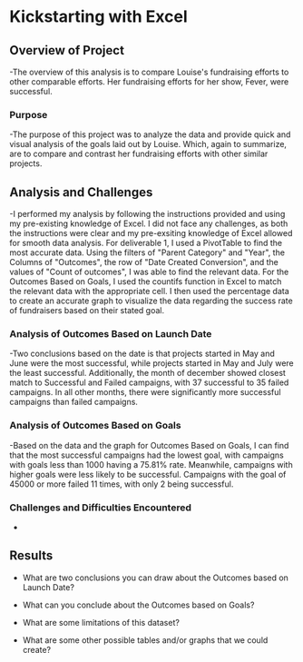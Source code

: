 # Kickstarting with Excel

## Overview of Project
-The overview of this analysis is to compare Louise's fundraising efforts to other comparable efforts. Her fundraising efforts for her show, Fever, were successful. 

### Purpose
-The purpose of this project was to analyze the data and provide quick and visual analysis of the goals laid out by Louise. Which, again to summarize, are to compare and contrast her fundraising efforts with other similar projects.

## Analysis and Challenges
-I performed my analysis by following the instructions provided and using my pre-existing knowledge of Excel. I did not face any challenges, as both the instructions were clear and my pre-exsiting knowledge of Excel allowed for smooth data analysis. For deliverable 1, I used a PivotTable to find the most accurate data. Using the filters of "Parent Category" and "Year", the Columns of "Outcomes", the row of "Date Created Conversion", and the values of "Count of outcomes", I was able to find the relevant data. For the Outcomes Based on Goals, I used the countifs function in Excel to match the relevant data with the appropriate cell. I then used the percentage data to create an accurate graph to visualize the data regarding the success rate of fundraisers based on their stated goal.

### Analysis of Outcomes Based on Launch Date
-Two conclusions based on the date is that projects started in May and June were the most successful, while projects started in May and July were the least successful. Additionally, the month of december showed closest match to Successful and Failed campaigns, with 37 successful to 35 failed campaigns. In all other months, there were significantly more successful campaigns than failed campaigns. 
### Analysis of Outcomes Based on Goals
-Based on the data and the graph for Outcomes Based on Goals, I can find that the most successful campaigns had the lowest goal, with campaigns with goals less than 1000 having a 75.81% rate. Meanwhile, campaigns with higher goals were less likely to be successful. Campaigns with the goal of 45000 or more failed 11 times, with only 2 being successful.
### Challenges and Difficulties Encountered
-
## Results

- What are two conclusions you can draw about the Outcomes based on Launch Date?

- What can you conclude about the Outcomes based on Goals?

- What are some limitations of this dataset?

- What are some other possible tables and/or graphs that we could create?
